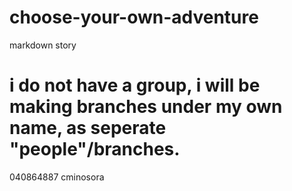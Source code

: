 # choose-your-own-adventure
markdown story

# i do not have a group, i will be making branches under my own name, as seperate "people"/branches.
040864887
cminosora